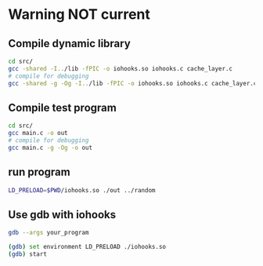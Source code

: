 # Warning NOT current

## Compile dynamic library
```bash
cd src/
gcc -shared -I../lib -fPIC -o iohooks.so iohooks.c cache_layer.c
# compile for debugging
gcc -shared -g -Og -I../lib -fPIC -o iohooks.so iohooks.c cache_layer.c
```

## Compile test program
```bash
cd src/
gcc main.c -o out
# compile for debugging
gcc main.c -g -Og -o out
```

## run program
```bash
LD_PRELOAD=$PWD/iohooks.so ./out ../random
```

## Use gdb with iohooks
```bash
gdb --args your_program

(gdb) set environment LD_PRELOAD ./iohooks.so
(gdb) start
```